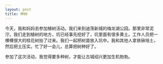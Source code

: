 ```yaml
---
layout: post
title: 种树
---
```



今天，我和妈妈去参加植树活动。我们来到迪荡新城的梅龙湖公园。那里非常泥泞。我们走到植树的地方，坑已经事先挖好了，坑里面有很多黄土。工作人员把一棵棵很大的桂花树抬了过来。我们一起把树苗放入坑中。我和其他人拿铁锹培土，然后把土压实。忙了好一会儿，总算把树种好了。

参加了这次活动，我觉得要多种树，才能让古城绍兴更加生机勃勃。
